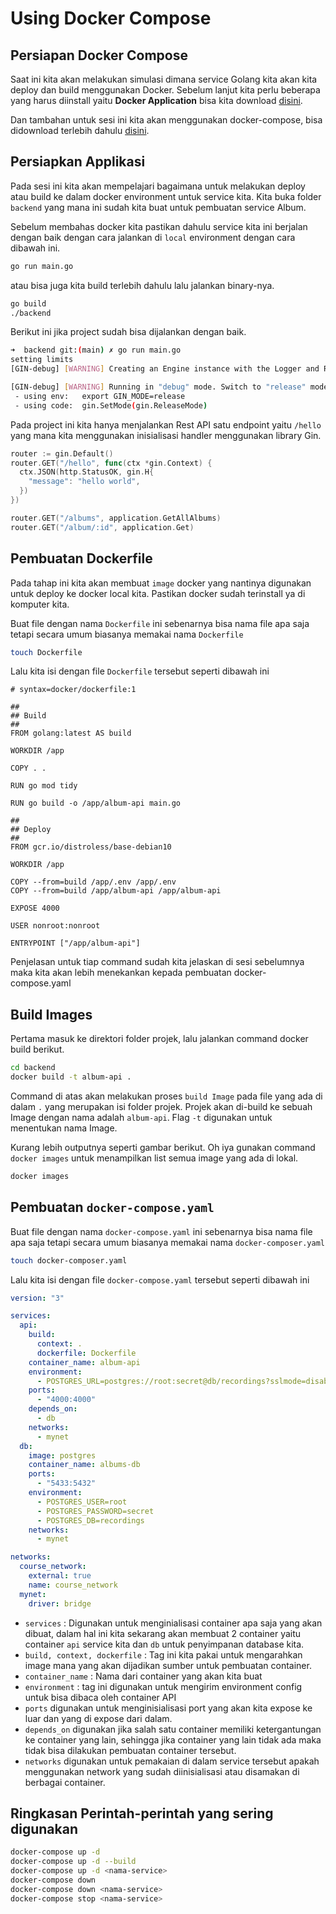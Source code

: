 # Using Docker Compose

## Persiapan Docker Compose

Saat ini kita akan melakukan simulasi dimana service Golang kita akan kita deploy dan build menggunakan Docker. Sebelum lanjut kita perlu beberapa yang harus diinstall yaitu **Docker Application** bisa kita download [disini](https://docs.docker.com/get-docker/).

Dan tambahan untuk sesi ini kita akan menggunakan docker-compose, bisa didownload terlebih dahulu [disini](https://docs.docker.com/compose/install/).

## Persiapkan Applikasi

Pada sesi ini kita akan mempelajari bagaimana untuk melakukan deploy atau build ke dalam docker environment untuk service kita. Kita buka folder `backend` yang mana ini sudah kita buat untuk pembuatan service Album.

Sebelum membahas docker kita pastikan dahulu service kita ini berjalan dengan baik dengan cara jalankan di `local` environment dengan cara dibawah ini.

```bash
go run main.go
```

atau bisa juga kita build terlebih dahulu lalu jalankan binary-nya.

```bash
go build
./backend
```

Berikut ini jika project sudah bisa dijalankan dengan baik.

```bash
➜  backend git:(main) ✗ go run main.go
setting limits
[GIN-debug] [WARNING] Creating an Engine instance with the Logger and Recovery middleware already attached.

[GIN-debug] [WARNING] Running in "debug" mode. Switch to "release" mode in production.
 - using env:   export GIN_MODE=release
 - using code:  gin.SetMode(gin.ReleaseMode)
```

Pada project ini kita hanya menjalankan Rest API satu endpoint yaitu `/hello` yang mana kita menggunakan inisialisasi handler menggunakan library Gin.

```go
router := gin.Default()
router.GET("/hello", func(ctx *gin.Context) {
  ctx.JSON(http.StatusOK, gin.H{
    "message": "hello world",
  })
})

router.GET("/albums", application.GetAllAlbums)
router.GET("/album/:id", application.Get)
```

## Pembuatan Dockerfile

Pada tahap ini kita akan membuat `image` docker yang nantinya digunakan untuk deploy ke docker local kita. Pastikan docker sudah terinstall ya di komputer kita.

Buat file dengan nama `Dockerfile` ini sebenarnya bisa nama file apa saja tetapi secara umum biasanya memakai nama `Dockerfile`

```bash
touch Dockerfile
```

Lalu kita isi dengan file `Dockerfile` tersebut seperti dibawah ini

```docker
# syntax=docker/dockerfile:1

##
## Build
##
FROM golang:latest AS build

WORKDIR /app

COPY . .

RUN go mod tidy

RUN go build -o /app/album-api main.go

##
## Deploy
##
FROM gcr.io/distroless/base-debian10

WORKDIR /app

COPY --from=build /app/.env /app/.env
COPY --from=build /app/album-api /app/album-api

EXPOSE 4000

USER nonroot:nonroot

ENTRYPOINT ["/app/album-api"]
```

Penjelasan untuk tiap command sudah kita jelaskan di sesi sebelumnya maka kita akan lebih menekankan kepada pembuatan docker-compose.yaml

## Build Images

Pertama masuk ke direktori folder projek, lalu jalankan command docker build berikut.

```bash
cd backend
docker build -t album-api .
```

Command di atas akan melakukan proses `build Image` pada file yang ada di dalam `.` yang merupakan isi folder projek. Projek akan di-build ke sebuah Image dengan nama adalah `album-api`. Flag `-t` digunakan untuk menentukan nama Image.

Kurang lebih outputnya seperti gambar berikut. Oh iya gunakan command `docker images` untuk menampilkan list semua image yang ada di lokal.

```bash
docker images
```

## Pembuatan `docker-compose.yaml`

Buat file dengan nama `docker-compose.yaml` ini sebenarnya bisa nama file apa saja tetapi secara umum biasanya memakai nama `docker-composer.yaml`

```bash
touch docker-composer.yaml
```

Lalu kita isi dengan file `docker-compose.yaml` tersebut seperti dibawah ini

```yaml
version: "3"

services:
  api:
    build:
      context: .
      dockerfile: Dockerfile
    container_name: album-api
    environment:
      - POSTGRES_URL=postgres://root:secret@db/recordings?sslmode=disable
    ports:
      - "4000:4000"
    depends_on:
      - db
    networks:
      - mynet
  db:
    image: postgres
    container_name: albums-db
    ports:
      - "5433:5432"
    environment:
      - POSTGRES_USER=root
      - POSTGRES_PASSWORD=secret
      - POSTGRES_DB=recordings
    networks:
      - mynet

networks:
  course_network:
    external: true
    name: course_network
  mynet:
    driver: bridge
```

- `services` : Digunakan untuk menginialisasi container apa saja yang akan dibuat, dalam hal ini kita sekarang akan membuat 2 container yaitu container `api` service kita dan `db` untuk penyimpanan database kita.
- `build, context, dockerfile` : Tag ini kita pakai untuk mengarahkan image mana yang akan dijadikan sumber untuk pembuatan container.
- `container_name` : Nama dari container yang akan kita buat
- `environment` : tag ini digunakan untuk mengirim environment config untuk bisa dibaca oleh container API
- `ports` digunakan untuk menginisialisasi port yang akan kita expose ke luar dan yang di expose dari dalam.
- `depends_on` digunakan jika salah satu container memiliki ketergantungan ke container yang lain, sehingga jika container yang lain tidak ada maka tidak bisa dilakukan pembuatan container tersebut.
- `networks` digunakan untuk pemakaian di dalam service tersebut apakah menggunakan network yang sudah diinisialisasi atau disamakan di berbagai container.

## Ringkasan Perintah-perintah yang sering digunakan

```bash
docker-compose up -d
docker-compose up -d --build
docker-compose up -d <nama-service>
docker-compose down
docker-compose down <nama-service>
docker-compose stop <nama-service>
```
